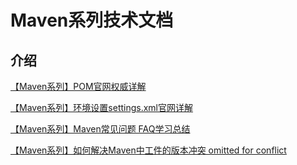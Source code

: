 # Maven系列技术文档

## 介绍
 

[【Maven系列】POM官网权威详解](https://zhuanlan.zhihu.com/p/693305560)

[【Maven系列】环境设置settings.xml官网详解](https://zhuanlan.zhihu.com/p/693332013)

[【Maven系列】Maven常见问题 FAQ学习总结](https://zhuanlan.zhihu.com/p/694058242)

[【Maven系列】如何解决Maven中工件的版本冲突 omitted for conflict](https://zhuanlan.zhihu.com/p/709192429)
